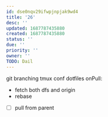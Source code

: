 ```yaml
---
id: dse0nqv29ifwpjnpjak9wd4
title: '26'
desc: ''
updated: 1687787435880
created: 1687787435880
status: ''
due: ''
priority: ''
owner: ''
TODO: Dail
---
```


git branching tmux conf
  dotfiles
  onPull:
  - fetch both dfs and origin
  - rebase
  - [ ] pull from parent